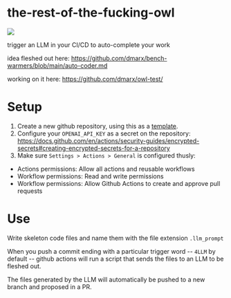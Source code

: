 # the-rest-of-the-fucking-owl

![](https://i.imgur.com/RadSf.jpg)

trigger an LLM in your CI/CD to auto-complete your work

idea fleshed out here: https://github.com/dmarx/bench-warmers/blob/main/auto-coder.md

working on it here: https://github.com/dmarx/owl-test/

# Setup

1. Create a new github repository, using this as a [template](https://docs.github.com/en/repositories/creating-and-managing-repositories/creating-a-repository-from-a-template).
2. Configure your `OPENAI_API_KEY` as a secret on the repository: https://docs.github.com/en/actions/security-guides/encrypted-secrets#creating-encrypted-secrets-for-a-repository
3. Make sure `Settings > Actions > General` is configured thusly:
  - Actions permissions: Allow all actions and reusable workflows
  - Workflow permissions: Read and write permissions
  - Workflow permissions: Allow Github Actions to create and approve pull requests 

# Use

Write skeleton code files and name them with the file extension `.llm_prompt`

When you push a commit ending with a particular trigger word -- `4LLM` by default -- github actions will run a script that sends the files to an LLM to be fleshed out.  

The files generated by the LLM will automatically be pushed to a new branch and proposed in a PR.
